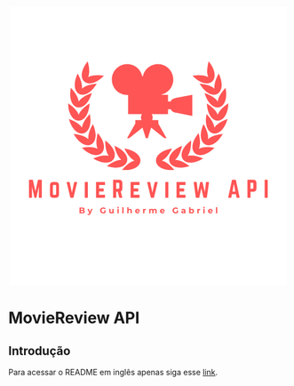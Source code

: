 <p align="center">
 <img src="../logo-project.png" alt="Project Logo" />
</p>

# MovieReview API

## Introdução

Para acessar o README em inglês apenas siga esse [link](../../README.md).

